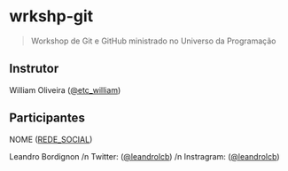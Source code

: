 # wrkshp-git

> Workshop de Git e GitHub ministrado no Universo da Programação

## Instrutor

William Oliveira ([@etc_william](https://twitter.com/etc_william))

## Participantes

NOME ([REDE_SOCIAL](LINK))

Leandro Bordignon /n
Twitter: ([@leandrolcb](https://twitter.com/leandrolcb)) /n
Instragram: ([@leandrolcb](https://instagram.com/leandrolcb/))
